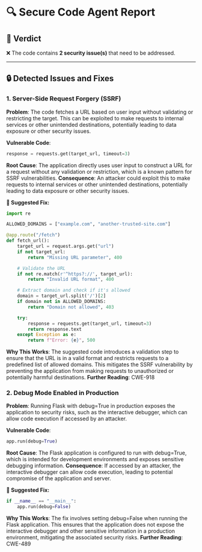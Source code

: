 # 🔍 Secure Code Agent Report

## 🧪 Verdict
❌ The code contains **2 security issue(s)** that need to be addressed.

---

## 🔒 Detected Issues and Fixes

### 1. Server-Side Request Forgery (SSRF)
**Problem**: The code fetches a URL based on user input without validating or restricting the target. This can be exploited to make requests to internal services or other unintended destinations, potentially leading to data exposure or other security issues.

**Vulnerable Code**: 
```python
response = requests.get(target_url, timeout=3)
```
**Root Cause**: The application directly uses user input to construct a URL for a request without any validation or restriction, which is a known pattern for SSRF vulnerabilities.
**Consequence**: An attacker could exploit this to make requests to internal services or other unintended destinations, potentially leading to data exposure or other security issues.

**🔧 Suggested Fix:**
```python
import re

ALLOWED_DOMAINS = ["example.com", "another-trusted-site.com"]

@app.route("/fetch")
def fetch_url():
    target_url = request.args.get("url")
    if not target_url:
        return "Missing URL parameter", 400

    # Validate the URL
    if not re.match(r'^https?://', target_url):
        return "Invalid URL format", 400

    # Extract domain and check if it's allowed
    domain = target_url.split('/')[2]
    if domain not in ALLOWED_DOMAINS:
        return "Domain not allowed", 403

    try:
        response = requests.get(target_url, timeout=3)
        return response.text
    except Exception as e:
        return f"Error: {e}", 500
```
**Why This Works**: The suggested code introduces a validation step to ensure that the URL is in a valid format and restricts requests to a predefined list of allowed domains. This mitigates the SSRF vulnerability by preventing the application from making requests to unauthorized or potentially harmful destinations.
**Further Reading**:  CWE-918

### 2. Debug Mode Enabled in Production
**Problem**: Running Flask with debug=True in production exposes the application to security risks, such as the interactive debugger, which can allow code execution if accessed by an attacker.

**Vulnerable Code**: 
```python
app.run(debug=True)
```
**Root Cause**: The Flask application is configured to run with debug=True, which is intended for development environments and exposes sensitive debugging information.
**Consequence**: If accessed by an attacker, the interactive debugger can allow code execution, leading to potential compromise of the application and server.

**🔧 Suggested Fix:**
```python
if __name__ == "__main__":
    app.run(debug=False)
```
**Why This Works**: The fix involves setting debug=False when running the Flask application. This ensures that the application does not expose the interactive debugger and other sensitive information in a production environment, mitigating the associated security risks.
**Further Reading**:  CWE-489